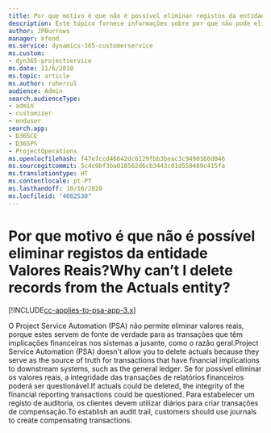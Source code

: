 ```yaml
---
title: Por que motivo é que não é possível eliminar registos da entidade Valores Reais?
description: Este tópico fornece informações sobre por que não pode eliminar registos da entidade Valores Reais.
author: JPBurrows
manager: kfend
ms.service: dynamics-365-customerservice
ms.custom:
- dyn365-projectservice
ms.date: 11/6/2018
ms.topic: article
ms.author: ruhercul
audience: Admin
search.audienceType:
- admin
- customizer
- enduser
search.app:
- D365CE
- D365PS
- ProjectOperations
ms.openlocfilehash: f47e7ccd46642dc6129fbb3beac3c9490160d046
ms.sourcegitcommit: 5c4c9bf3ba018562d6cb3443c01d550489c415fa
ms.translationtype: HT
ms.contentlocale: pt-PT
ms.lasthandoff: 10/16/2020
ms.locfileid: "4082530"
---
```

# <a name="why-cant-i-delete-records-from-the-actuals-entity"></a><span data-ttu-id="ba5c0-103">Por que motivo é que não é possível eliminar registos da entidade Valores Reais?</span><span class="sxs-lookup"><span data-stu-id="ba5c0-103">Why can’t I delete records from the Actuals entity?</span></span>

[!INCLUDE[cc-applies-to-psa-app-3.x](../includes/cc-applies-to-psa-app-3x.md)]

<span data-ttu-id="ba5c0-104">O Project Service Automation (PSA) não permite eliminar valores reais, porque estes servem de fonte de verdade para as transações que têm implicações financeiras nos sistemas a jusante, como o razão geral.</span><span class="sxs-lookup"><span data-stu-id="ba5c0-104">Project Service Automation (PSA) doesn't allow you to delete actuals because they serve as the source of truth for transactions that have financial implications to downstream systems, such as the general ledger.</span></span> <span data-ttu-id="ba5c0-105">Se for possível eliminar os valores reais, a integridade das transações de relatórios financeiros poderá ser questionável.</span><span class="sxs-lookup"><span data-stu-id="ba5c0-105">If actuals could be deleted, the integrity of the financial reporting transactions could be questioned.</span></span> <span data-ttu-id="ba5c0-106">Para estabelecer um registo de auditoria, os clientes devem utilizar diários para criar transações de compensação.</span><span class="sxs-lookup"><span data-stu-id="ba5c0-106">To establish an audit trail, customers should use journals to create compensating transactions.</span></span>

